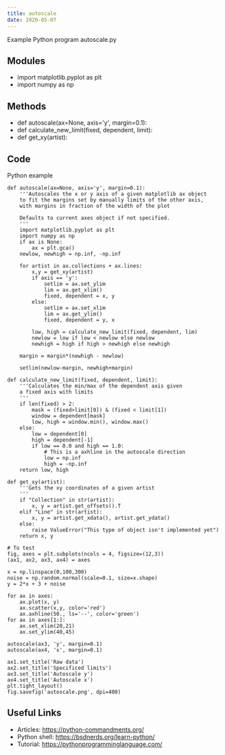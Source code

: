 ```yaml
---
title: autoscale
date: 2020-05-07
---
```

Example Python program autoscale.py

## Modules

* import matplotlib.pyplot as plt
* import numpy as np

## Methods

* def autoscale(ax=None, axis='y', margin=0.1):
* def calculate_new_limit(fixed, dependent, limit):
* def get_xy(artist):

## Code

Python example

    def autoscale(ax=None, axis='y', margin=0.1):
        '''Autoscales the x or y axis of a given matplotlib ax object
        to fit the margins set by manually limits of the other axis,
        with margins in fraction of the width of the plot
        
        Defaults to current axes object if not specified.
        '''
        import matplotlib.pyplot as plt
        import numpy as np
        if ax is None:
            ax = plt.gca()
        newlow, newhigh = np.inf, -np.inf
    
        for artist in ax.collections + ax.lines:
            x,y = get_xy(artist)
            if axis == 'y':
                setlim = ax.set_ylim
                lim = ax.get_xlim()
                fixed, dependent = x, y
            else:
                setlim = ax.set_xlim
                lim = ax.get_ylim()
                fixed, dependent = y, x
    
            low, high = calculate_new_limit(fixed, dependent, lim)
            newlow = low if low < newlow else newlow
            newhigh = high if high > newhigh else newhigh
    
        margin = margin*(newhigh - newlow)
    
        setlim(newlow-margin, newhigh+margin)
        
    def calculate_new_limit(fixed, dependent, limit):
        '''Calculates the min/max of the dependent axis given 
        a fixed axis with limits
        '''
        if len(fixed) > 2:
            mask = (fixed>limit[0]) & (fixed < limit[1])
            window = dependent[mask]
            low, high = window.min(), window.max()
        else:
            low = dependent[0]
            high = dependent[-1]
            if low == 0.0 and high == 1.0:
                # This is a axhline in the autoscale direction
                low = np.inf
                high = -np.inf
        return low, high
    
    def get_xy(artist):
        '''Gets the xy coordinates of a given artist
        '''
        if "Collection" in str(artist):
            x, y = artist.get_offsets().T
        elif "Line" in str(artist):
            x, y = artist.get_xdata(), artist.get_ydata()
        else:
            raise ValueError("This type of object isn't implemented yet")
        return x, y
    
    # To test
    fig, axes = plt.subplots(ncols = 4, figsize=(12,3))
    (ax1, ax2, ax3, ax4) = axes
    
    x = np.linspace(0,100,300)
    noise = np.random.normal(scale=0.1, size=x.shape)
    y = 2*x + 3 + noise
    
    for ax in axes:
        ax.plot(x, y)
        ax.scatter(x,y, color='red')
        ax.axhline(50., ls='--', color='green')
    for ax in axes[1:]:
        ax.set_xlim(20,21)
        ax.set_ylim(40,45)
    
    autoscale(ax3, 'y', margin=0.1)
    autoscale(ax4, 'x', margin=0.1)
    
    ax1.set_title('Raw data')
    ax2.set_title('Specificed limits')
    ax3.set_title('Autoscale y')
    ax4.set_title('Autoscale x')
    plt.tight_layout()
    fig.savefig('autoscale.png', dpi=400)

## Useful Links

- Articles: https://python-commandments.org/
- Python shell: https://bsdnerds.org/learn-python/
- Tutorial: https://pythonprogramminglanguage.com/
